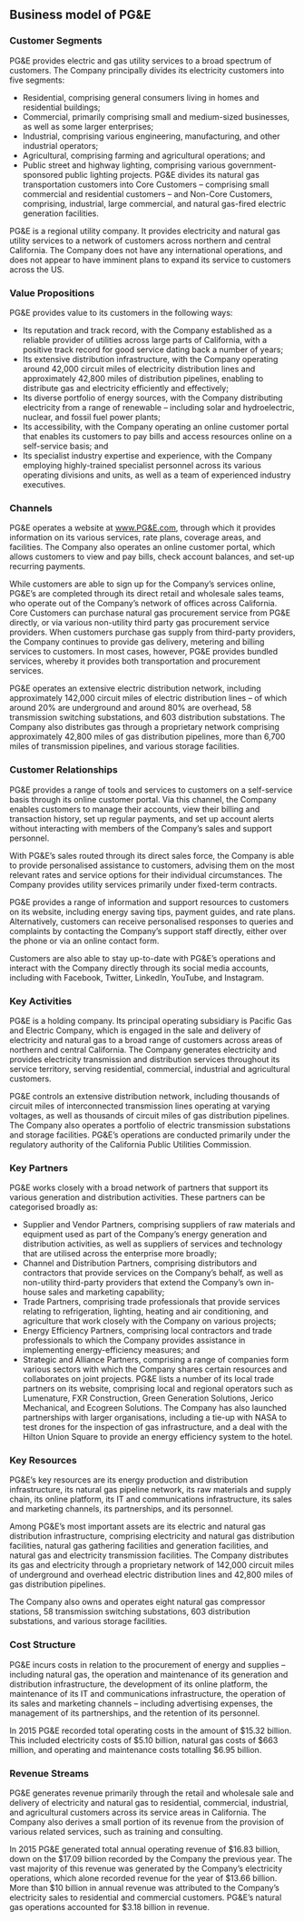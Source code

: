 Business model of PG&E
----------------------

 ### Customer Segments

 PG&E provides electric and gas utility services to a broad spectrum of customers. The Company principally divides its electricity customers into five segments:

  * Residential, comprising general consumers living in homes and residential buildings;
 * Commercial, primarily comprising small and medium-sized businesses, as well as some larger enterprises;
 * Industrial, comprising various engineering, manufacturing, and other industrial operators;
 * Agricultural, comprising farming and agricultural operations; and
 * Public street and highway lighting, comprising various government-sponsored public lighting projects.
  PG&E divides its natural gas transportation customers into Core Customers – comprising small commercial and residential customers – and Non-Core Customers, comprising, industrial, large commercial, and natural gas-fired electric generation facilities.

 PG&E is a regional utility company. It provides electricity and natural gas utility services to a network of customers across northern and central California. The Company does not have any international operations, and does not appear to have imminent plans to expand its service to customers across the US.

 ### Value Propositions

 PG&E provides value to its customers in the following ways:

  * Its reputation and track record, with the Company established as a reliable provider of utilities across large parts of California, with a positive track record for good service dating back a number of years;
 * Its extensive distribution infrastructure, with the Company operating around 42,000 circuit miles of electricity distribution lines and approximately 42,800 miles of distribution pipelines, enabling to distribute gas and electricity efficiently and effectively;
 * Its diverse portfolio of energy sources, with the Company distributing electricity from a range of renewable – including solar and hydroelectric, nuclear, and fossil fuel power plants;
 * Its accessibility, with the Company operating an online customer portal that enables its customers to pay bills and access resources online on a self-service basis; and
 * Its specialist industry expertise and experience, with the Company employing highly-trained specialist personnel across its various operating divisions and units, as well as a team of experienced industry executives.
  ### Channels

 PG&E operates a website at www.PG&E.com, through which it provides information on its various services, rate plans, coverage areas, and facilities. The Company also operates an online customer portal, which allows customers to view and pay bills, check account balances, and set-up recurring payments.

 While customers are able to sign up for the Company’s services online, PG&E’s are completed through its direct retail and wholesale sales teams, who operate out of the Company’s network of offices across California. Core Customers can purchase natural gas procurement service from PG&E directly, or via various non-utility third party gas procurement service providers. When customers purchase gas supply from third-party providers, the Company continues to provide gas delivery, metering and billing services to customers. In most cases, however, PG&E provides bundled services, whereby it provides both transportation and procurement services.

 PG&E operates an extensive electric distribution network, including approximately 142,000 circuit miles of electric distribution lines – of which around 20% are underground and around 80% are overhead, 58 transmission switching substations, and 603 distribution substations. The Company also distributes gas through a proprietary network comprising approximately 42,800 miles of gas distribution pipelines, more than 6,700 miles of transmission pipelines, and various storage facilities.

 ### Customer Relationships

 PG&E provides a range of tools and services to customers on a self-service basis through its online customer portal. Via this channel, the Company enables customers to manage their accounts, view their billing and transaction history, set up regular payments, and set up account alerts without interacting with members of the Company’s sales and support personnel.

 With PG&E’s sales routed through its direct sales force, the Company is able to provide personalised assistance to customers, advising them on the most relevant rates and service options for their individual circumstances. The Company provides utility services primarily under fixed-term contracts.

 PG&E provides a range of information and support resources to customers on its website, including energy saving tips, payment guides, and rate plans. Alternatively, customers can receive personalised responses to queries and complaints by contacting the Company’s support staff directly, either over the phone or via an online contact form.

 Customers are also able to stay up-to-date with PG&E’s operations and interact with the Company directly through its social media accounts, including with Facebook, Twitter, LinkedIn, YouTube, and Instagram.

 ### Key Activities

 PG&E is a holding company. Its principal operating subsidiary is Pacific Gas and Electric Company, which is engaged in the sale and delivery of electricity and natural gas to a broad range of customers across areas of northern and central California. The Company generates electricity and provides electricity transmission and distribution services throughout its service territory, serving residential, commercial, industrial and agricultural customers.

 PG&E controls an extensive distribution network, including thousands of circuit miles of interconnected transmission lines operating at varying voltages, as well as thousands of circuit miles of gas distribution pipelines. The Company also operates a portfolio of electric transmission substations and storage facilities. PG&E’s operations are conducted primarily under the regulatory authority of the California Public Utilities Commission.

 ### Key Partners

 PG&E works closely with a broad network of partners that support its various generation and distribution activities. These partners can be categorised broadly as:

  * Supplier and Vendor Partners, comprising suppliers of raw materials and equipment used as part of the Company’s energy generation and distribution activities, as well as suppliers of services and technology that are utilised across the enterprise more broadly;
 * Channel and Distribution Partners, comprising distributors and contractors that provide services on the Company’s behalf, as well as non-utility third-party providers that extend the Company’s own in-house sales and marketing capability;
 * Trade Partners, comprising trade professionals that provide services relating to refrigeration, lighting, heating and air conditioning, and agriculture that work closely with the Company on various projects;
 * Energy Efficiency Partners, comprising local contractors and trade professionals to which the Company provides assistance in implementing energy-efficiency measures; and
 * Strategic and Alliance Partners, comprising a range of companies form various sectors with which the Company shares certain resources and collaborates on joint projects.
  PG&E lists a number of its local trade partners on its website, comprising local and regional operators such as Lumenature, FXR Construction, Green Generation Solutions, Jerico Mechanical, and Ecogreen Solutions. The Company has also launched partnerships with larger organisations, including a tie-up with NASA to test drones for the inspection of gas infrastructure, and a deal with the Hilton Union Square to provide an energy efficiency system to the hotel.

 ### Key Resources

 PG&E’s key resources are its energy production and distribution infrastructure, its natural gas pipeline network, its raw materials and supply chain, its online platform, its IT and communications infrastructure, its sales and marketing channels, its partnerships, and its personnel.

 Among PG&E’s most important assets are its electric and natural gas distribution infrastructure, comprising electricity and natural gas distribution facilities, natural gas gathering facilities and generation facilities, and natural gas and electricity transmission facilities. The Company distributes its gas and electricity through a proprietary network of 142,000 circuit miles of underground and overhead electric distribution lines and 42,800 miles of gas distribution pipelines.

 The Company also owns and operates eight natural gas compressor stations, 58 transmission switching substations, 603 distribution substations, and various storage facilities.

 ### Cost Structure

 PG&E incurs costs in relation to the procurement of energy and supplies – including natural gas, the operation and maintenance of its generation and distribution infrastructure, the development of its online platform, the maintenance of its IT and communications infrastructure, the operation of its sales and marketing channels – including advertising expenses, the management of its partnerships, and the retention of its personnel.

 In 2015 PG&E recorded total operating costs in the amount of $15.32 billion. This included electricity costs of $5.10 billion, natural gas costs of $663 million, and operating and maintenance costs totalling $6.95 billion.

 ### Revenue Streams

 PG&E generates revenue primarily through the retail and wholesale sale and delivery of electricity and natural gas to residential, commercial, industrial, and agricultural customers across its service areas in California. The Company also derives a small portion of its revenue from the provision of various related services, such as training and consulting.

 In 2015 PG&E generated total annual operating revenue of $16.83 billion, down on the $17.09 billion recorded by the Company the previous year. The vast majority of this revenue was generated by the Company’s electricity operations, which alone recorded revenue for the year of $13.66 billion. More than $10 billion in annual revenue was attributed to the Company’s electricity sales to residential and commercial customers. PG&E’s natural gas operations accounted for $3.18 billion in revenue.